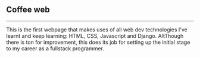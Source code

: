 ## Coffee web
___
This is the first webpage that makes uses of all web dev technologies I've learnt and keep learning: HTML, CSS, Javascript and Django. AltThough there is ton for improvement, this does its job for setting up the initial stage to my career as a fullstack programmer.

